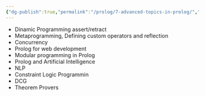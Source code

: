 ```yaml
---
{"dg-publish":true,"permalink":"/prolog/7-advanced-topics-in-prolog/","dgPassFrontmatter":true,"noteIcon":""}
---
```


- Dinamic Programming assert/retract
- Metaprogramming, Defining custom operators and reflection
- Concurrency
- Prolog for web development
- Modular programming in Prolog
- Prolog and Artificial Intelligence
- NLP
- Constraint Logic Programmin
- DCG
- Theorem Provers